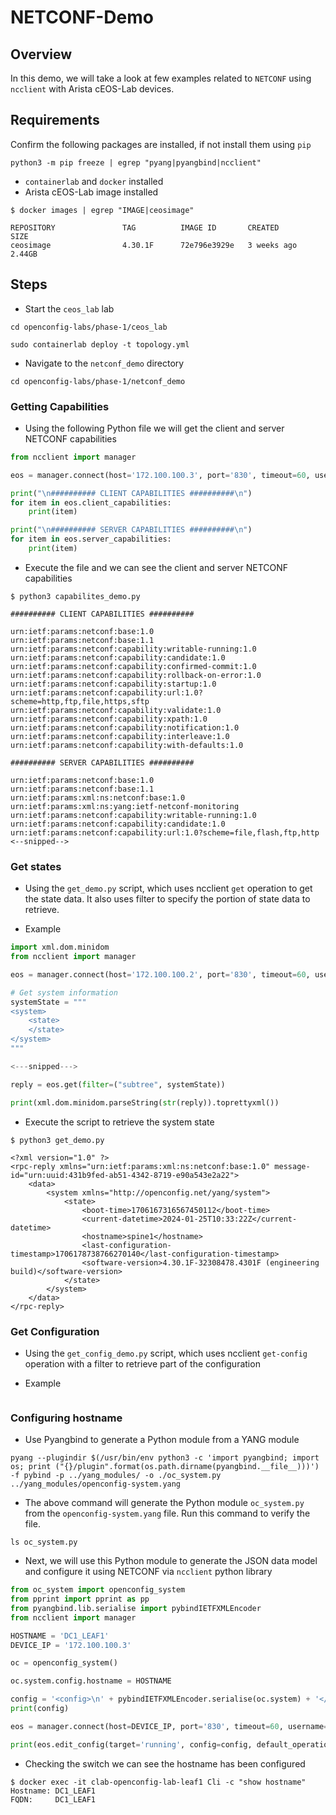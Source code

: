 # NETCONF-Demo

## Overview

In this demo, we will take a look at few examples related to `NETCONF` using `ncclient` with Arista cEOS-Lab devices.

## Requirements

Confirm the following packages are installed, if not install them using `pip`

```shell
python3 -m pip freeze | egrep "pyang|pyangbind|ncclient"
```

* `containerlab` and `docker` installed
* Arista cEOS-Lab image installed

```shell
$ docker images | egrep "IMAGE|ceosimage"

REPOSITORY               TAG          IMAGE ID       CREATED         SIZE
ceosimage                4.30.1F      72e796e3929e   3 weeks ago     2.44GB
```

## Steps

* Start the `ceos_lab` lab

```shell
cd openconfig-labs/phase-1/ceos_lab

sudo containerlab deploy -t topology.yml
```

* Navigate to the `netconf_demo` directory

```shell
cd openconfig-labs/phase-1/netconf_demo
```

### Getting Capabilities

* Using the following Python file we will get the client and server NETCONF capabilities

```python
from ncclient import manager

eos = manager.connect(host='172.100.100.3', port='830', timeout=60, username='admin', password='admin', hostkey_verify=False)

print("\n########## CLIENT CAPABILITIES ##########\n")
for item in eos.client_capabilities:
    print(item)

print("\n########## SERVER CAPABILITIES ##########\n")
for item in eos.server_capabilities:
    print(item)
```

* Execute the file and we can see the client and server NETCONF capabilities

```shell
$ python3 capabilites_demo.py

########## CLIENT CAPABILITIES ##########

urn:ietf:params:netconf:base:1.0
urn:ietf:params:netconf:base:1.1
urn:ietf:params:netconf:capability:writable-running:1.0
urn:ietf:params:netconf:capability:candidate:1.0
urn:ietf:params:netconf:capability:confirmed-commit:1.0
urn:ietf:params:netconf:capability:rollback-on-error:1.0
urn:ietf:params:netconf:capability:startup:1.0
urn:ietf:params:netconf:capability:url:1.0?scheme=http,ftp,file,https,sftp
urn:ietf:params:netconf:capability:validate:1.0
urn:ietf:params:netconf:capability:xpath:1.0
urn:ietf:params:netconf:capability:notification:1.0
urn:ietf:params:netconf:capability:interleave:1.0
urn:ietf:params:netconf:capability:with-defaults:1.0

########## SERVER CAPABILITIES ##########

urn:ietf:params:netconf:base:1.0
urn:ietf:params:netconf:base:1.1
urn:ietf:params:xml:ns:netconf:base:1.0
urn:ietf:params:xml:ns:yang:ietf-netconf-monitoring
urn:ietf:params:netconf:capability:writable-running:1.0
urn:ietf:params:netconf:capability:candidate:1.0
urn:ietf:params:netconf:capability:url:1.0?scheme=file,flash,ftp,http
<--snipped-->
```

### Get states

* Using the `get_demo.py` script, which uses ncclient `get` operation to get the state data. It also uses filter to specify the portion of state data to retrieve.

* Example

```python
import xml.dom.minidom
from ncclient import manager

eos = manager.connect(host='172.100.100.2', port='830', timeout=60, username='admin', password='admin', hostkey_verify=False)

# Get system information
systemState = """
<system>
    <state>
    </state>
</system>
"""

<---snipped--->

reply = eos.get(filter=("subtree", systemState))

print(xml.dom.minidom.parseString(str(reply)).toprettyxml())
```

* Execute the script to retrieve the system state

```shell
$ python3 get_demo.py

<?xml version="1.0" ?>
<rpc-reply xmlns="urn:ietf:params:xml:ns:netconf:base:1.0" message-id="urn:uuid:431b9fed-ab51-4342-8719-e90a543e2a22">
	<data>
		<system xmlns="http://openconfig.net/yang/system">
			<state>
				<boot-time>1706167316567450112</boot-time>
				<current-datetime>2024-01-25T10:33:22Z</current-datetime>
				<hostname>spine1</hostname>
				<last-configuration-timestamp>1706178738766270140</last-configuration-timestamp>
				<software-version>4.30.1F-32308478.4301F (engineering build)</software-version>
			</state>
		</system>
	</data>
</rpc-reply>
```

### Get Configuration

* Using the `get_config_demo.py` script, which uses ncclient `get-config` operation with a filter to retrieve part of the configuration

* Example

```python

```

### Configuring hostname

* Use Pyangbind to generate a Python module from a YANG module

```shell
pyang --plugindir $(/usr/bin/env python3 -c 'import pyangbind; import os; print ("{}/plugin".format(os.path.dirname(pyangbind.__file__)))') -f pybind -p ../yang_modules/ -o ./oc_system.py ../yang_modules/openconfig-system.yang
```

* The above command will generate the Python module `oc_system.py` from the `openconfig-system.yang` file. Run this command to verify the file.

```shell
ls oc_system.py
```

* Next, we will use this Python module to generate the JSON data model and configure it using NETCONF via `ncclient` python library

```python
from oc_system import openconfig_system
from pprint import pprint as pp
from pyangbind.lib.serialise import pybindIETFXMLEncoder
from ncclient import manager

HOSTNAME = 'DC1_LEAF1'
DEVICE_IP = '172.100.100.3'

oc = openconfig_system()

oc.system.config.hostname = HOSTNAME

config = '<config>\n' + pybindIETFXMLEncoder.serialise(oc.system) + '</config>\n'
print(config)

eos = manager.connect(host=DEVICE_IP, port='830', timeout=60, username='admin', password='admin', hostkey_verify=False)

print(eos.edit_config(target='running', config=config, default_operation='merge'))
```

* Checking the switch we can see the hostname has been configured

```shell
$ docker exec -it clab-openconfig-lab-leaf1 Cli -c "show hostname"
Hostname: DC1_LEAF1
FQDN:     DC1_LEAF1
```
